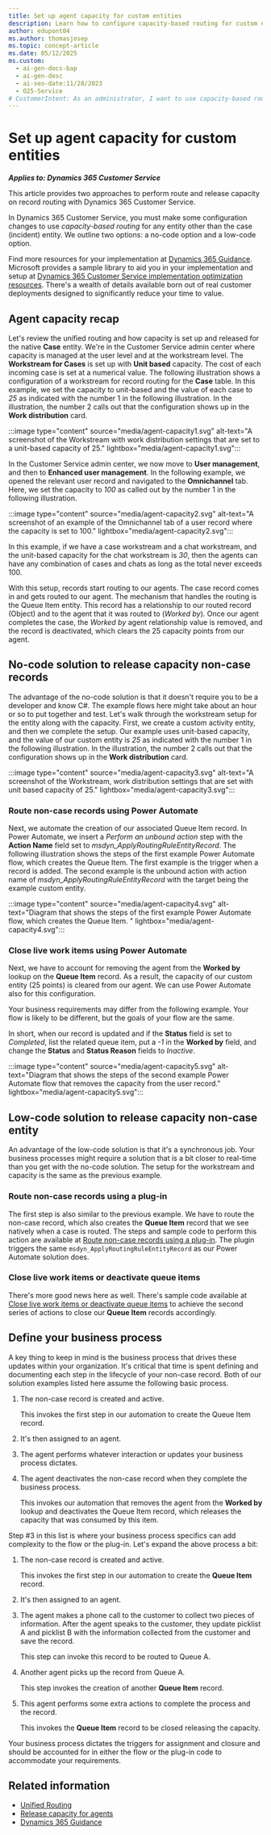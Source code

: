 ```yaml
---
title: Set up agent capacity for custom entities
description: Learn how to configure capacity-based routing for custom entities in Customer Service using no-code and low-code approaches.
author: edupont04
ms.author: thomasjosep
ms.topic: concept-article
ms.date: 05/12/2025
ms.custom:
  - ai-gen-docs-bap
  - ai-gen-desc
  - ai-seo-date:11/28/2023
  - O25-Service
# CustomerIntent: As an administrator, I want to use capacity-based routing for agents in Customer Service.
---
```


# Set up agent capacity for custom entities

***Applies to: Dynamics 365 Customer Service***

This article provides two approaches to perform route and release capacity on record routing with Dynamics 365 Customer Service.

In Dynamics 365 Customer Service, you must make some configuration changes to use *capacity-based routing* for any entity other than the case (incident) entity. We outline two options: a no-code option and a low-code option.  

Find more resources for your implementation at [Dynamics 365 Guidance](index.yml). Microsoft provides a sample library to aid you in your implementation and setup at [Dynamics 365 Customer Service implementation optimization resources](cs-index.yml). There's a wealth of details available born out of real customer deployments designed to significantly reduce your time to value.

## Agent capacity recap

Let's review the unified routing and how capacity is set up and released for the native **Case** entity. We're in the Customer Service admin center where capacity is managed at the user level and at the workstream level. The **Workstream for Cases** is set up with **Unit based** capacity. The cost of each incoming case is set at a numerical value. The following illustration shows a configuration of a workstream for record routing for the **Case** table. In this example, we set the capacity to unit-based and the value of each case to *25* as indicated with the number 1 in the following illustration. In the illustration, the number 2 calls out that the configuration shows up in the **Work distribution** card.

:::image type="content" source="media/agent-capacity1.svg" alt-text="A screenshot of the Workstream with work distribution settings that are set to a unit-based capacity of 25." lightbox="media/agent-capacity1.svg":::

In the Customer Service admin center, we now move to **User management**, and then to **Enhanced user management**. In the following example, we opened the relevant user record and navigated to the **Omnichannel** tab. Here, we set the capacity to *100* as called out by the number 1 in the following illustration.

:::image type="content" source="media/agent-capacity2.svg" alt-text="A screenshot of an example of the Omnichannel tab of a user record where the capacity is set to 100." lightbox="media/agent-capacity2.svg":::

In this example, if we have a case workstream and a chat workstream, and the unit-based capacity for the chat workstream is *30*, then the agents can have any combination of cases and chats as long as the total never exceeds 100.  

With this setup, records start routing to our agents. The case record comes in and gets routed to our agent. The mechanism that handles the routing is the Queue Item entity. This record has a relationship to our routed record (Object) and to the agent that it was routed to (*Worked by*). Once our agent completes the case, the *Worked by* agent relationship value is removed, and the record is deactivated, which clears the 25 capacity points from our agent.

## No-code solution to release capacity non-case records

The advantage of the no-code solution is that it doesn't require you to be a developer and know C#. The example flows here might take about an hour or so to put together and test. Let's walk through the workstream setup for the entity along with the capacity. First, we create a custom activity entity, and then we complete the setup. Our example uses unit-based capacity, and the value of our custom entity is *25*  as indicated with the number 1 in the following illustration. In the illustration, the number 2 calls out that the configuration shows up in the **Work distribution** card.  

:::image type="content" source="media/agent-capacity3.svg" alt-text="A screenshot of the Workstream, work distribution settings that are set with unit based capacity of 25." lightbox="media/agent-capacity3.svg":::

### Route non-case records using Power Automate

Next, we automate the creation of our associated Queue Item record. In Power Automate, we insert a *Perform an unbound action* step with the **Action Name** field set to *msdyn_ApplyRoutingRuleEntityRecord*. The following illustration shows the steps of the first example Power Automate flow, which creates the Queue Item. The first example is the trigger when a record is added. The second example is the unbound action with action name of *msdyn_ApplyRoutingRuleEntityRecord* with the target being the example custom entity.  

:::image type="content" source="media/agent-capacity4.svg" alt-text="Diagram that shows the steps of the first example Power Automate flow, which creates the Queue Item. " lightbox="media/agent-capacity4.svg":::

### Close live work items using Power Automate

Next, we have to account for removing the agent from the **Worked by** lookup on the **Queue Item** record. As a result, the capacity of our custom entity (25 points) is cleared from our agent. We can use Power Automate also for this configuration.

Your business requirements may differ from the following example. Your flow is likely to be different, but the goals of your flow are the same.

In short, when our record is updated and if the **Status** field is set to *Completed*, list the related queue item, put a *-1* in the **Worked by** field, and change the **Status** and **Status Reason** fields to *Inactive*.

:::image type="content" source="media/agent-capacity5.svg" alt-text="Diagram that shows the steps of the second example Power Automate flow that removes the capacity from the user record." lightbox="media/agent-capacity5.svg":::

## Low-code solution to release capacity non-case entity

An advantage of the low-code solution is that it's a synchronous job. Your business processes might require a solution that is a bit closer to real-time than you get with the no-code solution. The setup for the workstream and capacity is the same as the previous example.

### Route non-case records using a plug-in

The first step is also similar to the previous example. We have to route the non-case record, which also creates the **Queue Item** record that we see natively when a case is routed. The steps and sample code to perform this action are available at [Route non-case records using a plug-in](/dynamics365/customer-service/trigger-routing-non-case-records). The plugin triggers the same `msdyn_ApplyRoutingRuleEntityRecord` as our Power Automate solution does.

### Close live work items or deactivate queue items

There's more good news here as well. There's sample code available at [Close live work items or deactivate queue items](/dynamics365/customer-service/deactivate-queue-items) to achieve the second series of actions to close our **Queue Item** records accordingly.

## Define your business process

A key thing to keep in mind is the business process that drives these updates within your organization. It's critical that time is spent defining and documenting each step in the lifecycle of your non-case record. Both of our solution examples listed here assume the following basic process.

1. The non-case record is created and active.  

    This invokes the first step in our automation to create the Queue Item record.

1. It's then assigned to an agent.

1. The agent performs whatever interaction or updates your business process dictates.

1. The agent deactivates the non-case record when they complete the business process.  

    This invokes our automation that removes the agent from the **Worked by** lookup and deactivates the Queue Item record, which releases the capacity that was consumed by this item.

Step #3 in this list is where your business process specifics can add complexity to the flow or the plug-in. Let's expand the above process a bit:

1. The non-case record is created and active.

    This invokes the first step in our automation to create the **Queue Item** record.

1. It's then assigned to an agent.

1. The agent makes a phone call to the customer to collect two pieces of information. After the agent speaks to the customer, they update picklist A and picklist B with the information collected from the customer and save the record.

    This step can invoke this record to be routed to Queue A.

1. Another agent picks up the record from Queue A.

    This step invokes the creation of another **Queue Item** record.

1. This agent performs some extra actions to complete the process and the record.

    This invokes the **Queue Item** record to be closed releasing the capacity.

Your business process dictates the triggers for assignment and closure and should be accounted for in either the flow or the plug-in code to accommodate your requirements.

## Related information

- [Unified Routing](/dynamics365/customer-service/administer/overview-unified-routing)
- [Release capacity for agents](/dynamics365/customer-service/administer/capacity-profiles?tabs=customerserviceadmincenter#release-capacity-for-agents)
- [Dynamics 365 Guidance](/dynamics365/guidance/#implementation-optimization-resources)
